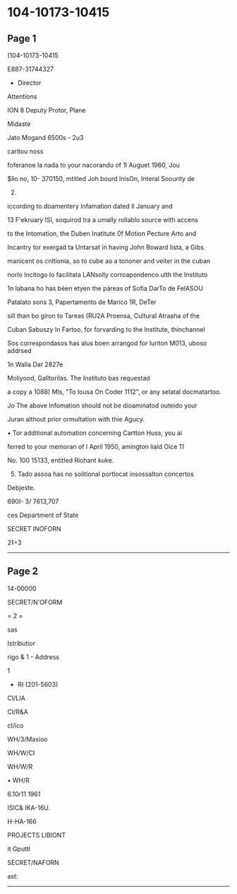 # 104-10173-10415

## Page 1

(104-10173-10415

E887-31744327

* Director

Attentions

ION 8 Deputy Protor, Plane

Midaste

Jato Mogand 6500s - 2u3

caritou noss

foferanoe la nada to your nacorandu of 1l Auguet 1960, Jou

$llo no, 10- 370150, mtitled Joh bourd InisOn, Interal Soourity de

2.

iccording to.doamentery Infamation dated Il January and

13 F'ekruary ISl, soquirod tra a umally rollablo source with accens

to the Intomation, the Duben Inatitute 0f Motion Pecture Arto and

Incantry tor exergad ta Untarsat in having John Boward lista, a Gibs.

manicent os cnltionia, so to cube ao a tononer and veiter in the cuban

norlo Incitogo lo facilitata LANsolly corroapondenco ulth the Instituto

1n labana ho has béen etyen the páreas of Sofia DarTo de FelASOU

Patalato sons 3, Papertamento de Marico 1R, DeTer

sill than bo giron to Tareas (RU2A Proensa, Cultural Atraaha of the

Cuban Sabuszy In Fartoo, for forvarding to the Institute, thinchannel

Sos correspondasos has alus boen arrangod for luriton M013, uboso addrsed

1n Walla Dar 2827e

Moliyood, Galltorilas. The Instituto bas requestad

a copy a 1088) Mls, "To lousa On Coder 1112", or any selatal docmatartoo.

Jo The above Infomation should not be dioaminatod outeido your

Juran althout prior ormultation with thie Agucy.

• Tor additional automation concerning Cartton Huss, you ai

ferred to your memoran of l April 1950, amington liald Oice 11

No. 100 15133, entitled Riohant kuke.

5. Tado assoa has no solitional portlocat insossalton concertos

Debjeste.

690I- 3/ 7613,707

ces Department of State

SECRET INOFORN

21÷3

---

## Page 2

14-00000

SECRET/N'OFORM

= 2 =

sas

Istributior

rigo & 1 - Address

1

- RI (201-5603)

CI/LIA

CI/R&A

cI/ico

WH/3/Maxioo

WH/W/CI

WH/W/R

• WH/R

6.10r11 1961

ISIC& IKA-16U.

H-HA-166

PROJECTS LIBIONT

it Gputtl

SECRET/NAFORN

ast:

---

